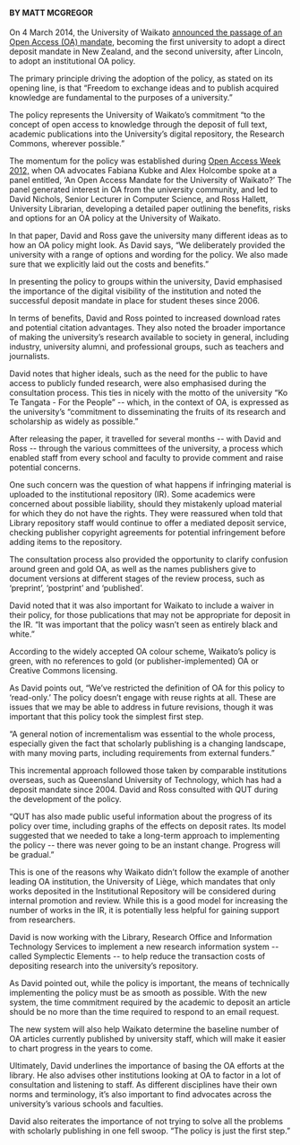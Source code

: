 <html><body><h4>BY MATT MCGREGOR</h4>

On 4 March 2014, the University of Waikato <a href="http://www.waikato.ac.nz/news-events/media/2014/03university-of-waikato-approves-open-access-mandate-guidelines.shtml" target="_blank">announced the passage of an Open Access (OA) mandate</a>, becoming the first university to adopt a direct deposit mandate in New Zealand, and the second university, after Lincoln, to adopt an institutional OA policy.



The primary principle driving the adoption of the policy, as stated on its opening line, is that “Freedom to exchange ideas and to publish acquired knowledge are fundamental to the purposes of a university.”



The policy represents the University of Waikato’s commitment “to the concept of open access to knowledge through the deposit of full text, academic publications into the University’s digital repository, the Research Commons, wherever possible.”



The momentum for the policy was established during <a href="https://sites.google.com/a/waikato.ac.nz/open-access-week-2012/panel-sessions" target="_blank">Open Access Week 2012,</a> when OA advocates Fabiana Kubke and Alex Holcombe spoke at a panel entitled, ‘An Open Access Mandate for the University of Waikato?’ The panel generated interest in OA from the university community, and led to David Nichols, Senior Lecturer in Computer Science, and Ross Hallett, University Librarian, developing a detailed paper outlining the benefits, risks and options for an OA policy at the University of Waikato.



In that paper, David and Ross gave the university many different ideas as to how an OA policy might look. As David says, “We deliberately provided the university with a range of options and wording for the policy. We also made sure that we explicitly laid out the costs and benefits.”



In presenting the policy to groups within the university, David emphasised the importance of the digital visibility of the institution and noted the successful deposit mandate in place for student theses since 2006.



In terms of benefits, David and Ross pointed to increased download rates and potential citation advantages. They also noted the broader importance of making the university’s research available to society in general, including industry, university alumni, and professional groups, such as teachers and journalists.



David notes that higher ideals, such as the need for the public to have access to publicly funded research, were also emphasised during the consultation process. This ties in nicely with the motto of the university “Ko Te Tangata - For the People” -- which, in the context of OA, is expressed as the university’s “commitment to disseminating the fruits of its research and scholarship as widely as possible.”



After releasing the paper, it travelled for several months -- with David and Ross -- through the various committees of the university, a process which enabled staff from every school and faculty to provide comment and raise potential concerns.



One such concern was the question of what happens if infringing material is uploaded to the institutional repository (IR). Some academics were concerned about possible liability, should they mistakenly upload material for which they do not have the rights. They were reassured when told that Library repository staff would continue to offer a mediated deposit service, checking publisher copyright agreements for potential infringement before adding items to the repository.



The consultation process also provided the opportunity to clarify confusion around green and gold OA, as well as the names publishers give to document versions at different stages of the review process, such as ‘preprint’, ‘postprint’ and ‘published’.



David noted that it was also important for Waikato to include a waiver in their policy, for those publications that may not be appropriate for deposit in the IR. “It was important that the policy wasn’t seen as entirely black and white.”



According to the widely accepted OA colour scheme, Waikato’s policy is green, with no references to gold (or publisher-implemented) OA or Creative Commons licensing.



As David points out, “We’ve restricted the definition of OA for this policy to ‘read-only.’ The policy doesn’t engage with reuse rights at all. These are issues that we may be able to address in future revisions, though it was important that this policy took the simplest first step.



“A general notion of incrementalism was essential to the whole process, especially given the fact that scholarly publishing is a changing landscape, with many moving parts, including requirements from external funders.”



This incremental approach followed those taken by comparable institutions overseas, such as Queensland University of Technology, which has had a deposit mandate since 2004. David and Ross consulted with QUT during the development of the policy.



“QUT has also made public useful information about the progress of its policy over time, including graphs of the effects on deposit rates. Its model suggested that we needed to take a long-term approach to implementing the policy -- there was never going to be an instant change. Progress will be gradual.”



This is one of the reasons why Waikato didn’t follow the example of another leading OA institution, the University of Liège, which mandates that only works deposited in the Institutional Repository will be considered during internal promotion and review. While this is a good model for increasing the number of works in the IR, it is potentially less helpful for gaining support from researchers.



David is now working with the Library, Research Office and Information Technology Services to implement a new research information system -- called Symplectic Elements -- to help reduce the transaction costs of depositing research into the university’s repository.



As David pointed out, while the policy is important, the means of technically implementing the policy must be as smooth as possible. With the new system, the time commitment required by the academic to deposit an article should be no more than the time required to respond to an email request.



The new system will also help Waikato determine the baseline number of OA articles currently published by university staff, which will make it easier to chart progress in the years to come.



Ultimately, David underlines the importance of basing the OA efforts at the library. He also advises other institutions looking at OA to factor in a lot of consultation and listening to staff. As different disciplines have their own norms and terminology, it’s also important to find advocates across the university’s various schools and faculties.



David also reiterates the importance of not trying to solve all the problems with scholarly publishing in one fell swoop. “The policy is just the first step.”</body></html>